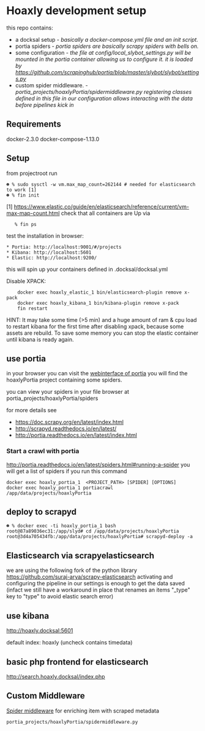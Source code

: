 # Hoaxly development setup

this repo contains:

- a docksal setup - _basically a docker-compose.yml file and an init script._
- portia spiders - _portia spiders are basically scrapy spiders with bells on._
- some configuration - _the file at config/local_slybot_settings.py will be mounted in the portia container allowing us to configure it. it is loaded by https://github.com/scrapinghub/portia/blob/master/slybot/slybot/settings.py_
- custom spider middleware. - _portia_projects/hoaxlyPortia/spidermiddleware.py registering classes defined in this file in our configuration allows interacting with the data before pipelines kick in_


## Requirements

docker-2.3.0 docker-compose-1.13.0


## Setup

from projectroot run
    
    ☻ % sudo sysctl -w vm.max_map_count=262144 # needed for elasticsearch to work [1]    
    ☻ % fin init

[1] https://www.elastic.co/guide/en/elasticsearch/reference/current/vm-max-map-count.html
check that all containers are Up via

```
   % fin ps      
```

test the installation in browser:

    * Portia: http://localhost:9001/#/projects
    * Kibana: http://localhost:5601
    * Elastic: http://localhost:9200/

this will spin up your containers defined in .docksal/docksal.yml

Disable XPACK:
```
    docker exec hoaxly_elastic_1 bin/elasticsearch-plugin remove x-pack
    docker exec hoaxly_kibana_1 bin/kibana-plugin remove x-pack
    fin restart     
```

HINT: It may take some time (>5 min) and a huge amount of ram & cpu load to 
restart kibana for the first time after disabling xpack, because some assets are
rebuild. To save some memory you can stop the elastic container until kibana is 
ready again.

## use portia

in your browser you can visit the [webinterface of portia](http://hoaxly.docksal:9001)
you will find the hoaxlyPortia project containing some spiders.

you can view your spiders in your file browser at portia_projects/hoaxlyPortia/spiders

for more details see

- https://doc.scrapy.org/en/latest/index.html
- http://scrapyd.readthedocs.io/en/latest/
- http://portia.readthedocs.io/en/latest/index.html

### Start a crawl with portia
http://portia.readthedocs.io/en/latest/spiders.html#running-a-spider
you will get a list of spiders if you run this command

    docker exec hoaxly_portia_1  <PROJECT_PATH> [SPIDER] [OPTIONS]
    docker exec hoaxly_portia_1 portiacrawl /app/data/projects/hoaxlyPortia


## deploy to scrapyd

    ☻ % docker exec -ti hoaxly_portia_1 bash
    root@87a89036ec31:/app/slyd# cd /app/data/projects/hoaxlyPortia
    root@3d4a705434fb:/app/data/projects/hoaxlyPortia# scrapyd-deploy -a

## Elasticsearch via scrapyelasticsearch
we are using the following fork of the python library
https://github.com/suraj-arya/scrapy-elasticsearch
activating and configuring the pipeline in our settings is enough to get the data saved (infact we still have a workaround in place that renames an items "_type" key to "type" to avoid elastic search error)

## use kibana

http://hoaxly.docksal:5601

default index: hoaxly
(uncheck contains timedata)

## basic php frontend for elasticsearch

http://search.hoaxly.docksal/index.php

## Custom Middleware

[Spider middleware](https://doc.scrapy.org/en/latest/topics/spider-middleware.html#scrapy.spidermiddlewares.SpiderMiddleware.process_spider_output) for enriching item with scraped metadata

    portia_projects/hoaxlyPortia/spidermiddleware.py


